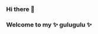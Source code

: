 ### Hi there 👋
### Welcome to my ✨ gulugulu ✨
<!--
**Tossina/Tossina** is a ✨ _special_ ✨ repository because its `README.md` (this file) appears on your GitHub profile.

Here are some ideas to get you started:

link : https://tossina.github.io/Tossina/

- 🔭 I’m currently working on ...
- 🌱 I’m currently learning ...
- 👯 I’m looking to collaborate on ...
- 🤔 I’m looking for help with ...
- 💬 Ask me about ...
- 📫 How to reach me: ...
- 😄 Pronouns: ...
- ⚡ Fun fact: ...
-->
